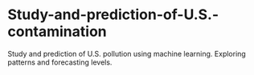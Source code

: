 # Study-and-prediction-of-U.S.-contamination
Study and prediction of U.S. pollution using machine learning. Exploring patterns and forecasting levels.
